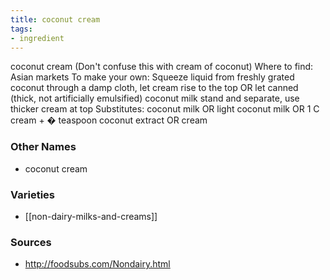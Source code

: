 ```yaml
---
title: coconut cream
tags:
- ingredient
---
```

coconut cream (Don't confuse this with cream of coconut) Where to find: Asian markets To make your own: Squeeze liquid from freshly grated coconut through a damp cloth, let cream rise to the top OR let canned (thick, not artificially emulsified) coconut milk stand and separate, use thicker cream at top Substitutes: coconut milk OR light coconut milk OR 1 C cream + � teaspoon coconut extract OR cream

### Other Names

* coconut cream

### Varieties

* [[non-dairy-milks-and-creams]]

### Sources
* http://foodsubs.com/Nondairy.html
